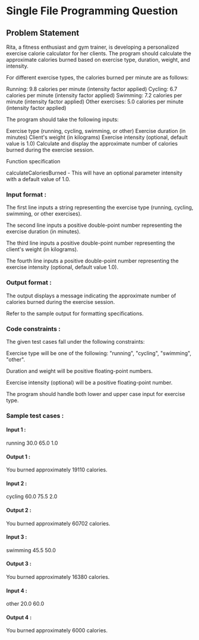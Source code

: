 # Single File Programming Question

## Problem Statement

Rita, a fitness enthusiast and gym trainer, is developing a personalized exercise calorie calculator for her clients. The program should calculate the approximate calories burned based on exercise type, duration, weight, and intensity.

For different exercise types, the calories burned per minute are as follows:

Running: 9.8 calories per minute (intensity factor applied)
Cycling: 6.7 calories per minute (intensity factor applied)
Swimming: 7.2 calories per minute (intensity factor applied)
Other exercises: 5.0 calories per minute (intensity factor applied)

The program should take the following inputs:

Exercise type (running, cycling, swimming, or other)
Exercise duration (in minutes)
Client's weight (in kilograms)
Exercise intensity (optional, default value is 1.0)
Calculate and display the approximate number of calories burned during the exercise session.

Function specification

calculateCaloriesBurned - This will have an optional parameter intensity with a default value of 1.0.

### Input format :

The first line inputs a string representing the exercise type (running, cycling, swimming, or other exercises).

The second line inputs a positive double-point number representing the exercise duration (in minutes).

The third line inputs a positive double-point number representing the client's weight (in kilograms).

The fourth line inputs a positive double-point number representing the exercise intensity (optional, default value 1.0).

### Output format :

The output displays a message indicating the approximate number of calories burned during the exercise session.

Refer to the sample output for formatting specifications.

### Code constraints :

The given test cases fall under the following constraints:

Exercise type will be one of the following: "running", "cycling", "swimming", "other".

Duration and weight will be positive floating-point numbers.

Exercise intensity (optional) will be a positive floating-point number.

The program should handle both lower and upper case input for exercise type.

### Sample test cases :

#### Input 1 :

running
30.0
65.0
1.0

#### Output 1 :

You burned approximately 19110 calories.

#### Input 2 :

cycling
60.0
75.5
2.0

#### Output 2 :

You burned approximately 60702 calories.

#### Input 3 :

swimming
45.5
50.0

#### Output 3 :

You burned approximately 16380 calories.

#### Input 4 :

other
20.0
60.0

#### Output 4 :

You burned approximately 6000 calories.
